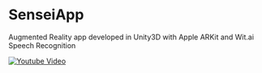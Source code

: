 # SenseiApp
Augmented Reality app developed in Unity3D with Apple ARKit and Wit.ai Speech Recognition

[![Youtube Video](https://img.youtube.com/vi/JL_Cm8hBwpY/0.jpg)](https://www.youtube.com/watch?v=JL_Cm8hBwpY&t=)
